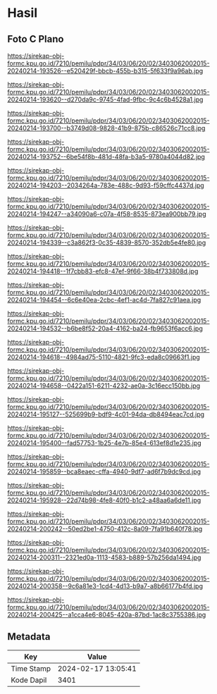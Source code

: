 # Hasil

## Foto C Plano

https://sirekap-obj-formc.kpu.go.id/7210/pemilu/pdpr/34/03/06/20/02/3403062002015-20240214-193526--e520429f-bbcb-455b-b315-5f633f9a96ab.jpg

https://sirekap-obj-formc.kpu.go.id/7210/pemilu/pdpr/34/03/06/20/02/3403062002015-20240214-193620--d270da9c-9745-4fad-9fbc-9c4c6b4528a1.jpg

https://sirekap-obj-formc.kpu.go.id/7210/pemilu/pdpr/34/03/06/20/02/3403062002015-20240214-193700--b3749d08-9828-41b9-875b-c86526c71cc8.jpg

https://sirekap-obj-formc.kpu.go.id/7210/pemilu/pdpr/34/03/06/20/02/3403062002015-20240214-193752--6be54f8b-481d-48fa-b3a5-9780a4044d82.jpg

https://sirekap-obj-formc.kpu.go.id/7210/pemilu/pdpr/34/03/06/20/02/3403062002015-20240214-194203--2034264a-783e-488c-9d93-f59cffc4437d.jpg

https://sirekap-obj-formc.kpu.go.id/7210/pemilu/pdpr/34/03/06/20/02/3403062002015-20240214-194247--a34090a6-c07a-4f58-8535-873ea900bb79.jpg

https://sirekap-obj-formc.kpu.go.id/7210/pemilu/pdpr/34/03/06/20/02/3403062002015-20240214-194339--c3a862f3-0c35-4839-8570-352db5e4fe80.jpg

https://sirekap-obj-formc.kpu.go.id/7210/pemilu/pdpr/34/03/06/20/02/3403062002015-20240214-194418--1f7cbb83-efc8-47ef-9f66-38b4f733808d.jpg

https://sirekap-obj-formc.kpu.go.id/7210/pemilu/pdpr/34/03/06/20/02/3403062002015-20240214-194454--6c6e40ea-2cbc-4ef1-ac4d-7fa827c91aea.jpg

https://sirekap-obj-formc.kpu.go.id/7210/pemilu/pdpr/34/03/06/20/02/3403062002015-20240214-194532--b6be8f52-20a4-4162-ba24-fb9653f6acc6.jpg

https://sirekap-obj-formc.kpu.go.id/7210/pemilu/pdpr/34/03/06/20/02/3403062002015-20240214-194618--4984ad75-5110-4821-9fc3-eda8c09663f1.jpg

https://sirekap-obj-formc.kpu.go.id/7210/pemilu/pdpr/34/03/06/20/02/3403062002015-20240214-194658--0422a151-6211-4232-ae0a-3c16ecc150bb.jpg

https://sirekap-obj-formc.kpu.go.id/7210/pemilu/pdpr/34/03/06/20/02/3403062002015-20240214-195127--525699b9-bdf9-4c01-94da-db8494eac7cd.jpg

https://sirekap-obj-formc.kpu.go.id/7210/pemilu/pdpr/34/03/06/20/02/3403062002015-20240214-195400--fad57753-1b25-4e7b-85e4-613ef8d1e235.jpg

https://sirekap-obj-formc.kpu.go.id/7210/pemilu/pdpr/34/03/06/20/02/3403062002015-20240214-195859--bca8eaec-cffa-4940-9df7-ad6f7b9dc9cd.jpg

https://sirekap-obj-formc.kpu.go.id/7210/pemilu/pdpr/34/03/06/20/02/3403062002015-20240214-195928--22d74b98-4fe8-40f0-b1c2-a48aa6a6de11.jpg

https://sirekap-obj-formc.kpu.go.id/7210/pemilu/pdpr/34/03/06/20/02/3403062002015-20240214-200242--50ed2be1-4750-412c-8a09-7fa91b640f78.jpg

https://sirekap-obj-formc.kpu.go.id/7210/pemilu/pdpr/34/03/06/20/02/3403062002015-20240214-200311--2321ed0a-1113-4583-b889-57b256da1494.jpg

https://sirekap-obj-formc.kpu.go.id/7210/pemilu/pdpr/34/03/06/20/02/3403062002015-20240214-200358--9c6a81e3-1cd4-4d13-b9a7-a8b66177b4fd.jpg

https://sirekap-obj-formc.kpu.go.id/7210/pemilu/pdpr/34/03/06/20/02/3403062002015-20240214-200425--a1cca4e6-8045-420a-87bd-1ac8c3755386.jpg


## Metadata

| Key        | Value               |
| ---------- | ------------------- |
| Time Stamp | 2024-02-17 13:05:41 |
| Kode Dapil | 3401                |




